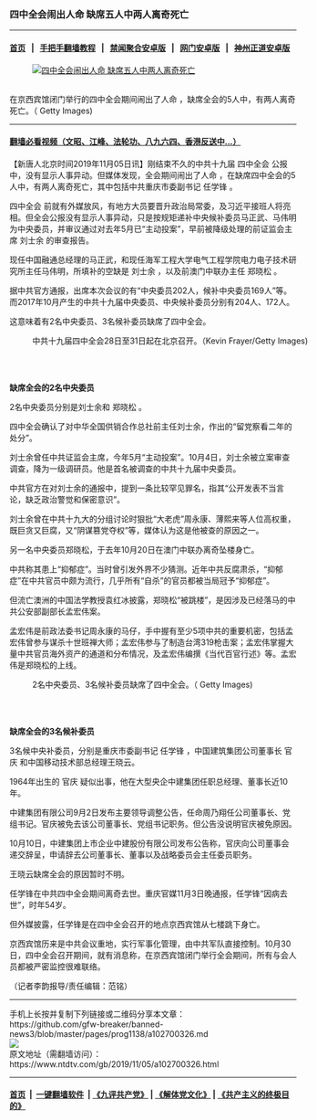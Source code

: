 ### 四中全会闹出人命 缺席五人中两人离奇死亡
------------------------

#### [首页](https://github.com/gfw-breaker/banned-news3/blob/master/README.md) &nbsp;&nbsp;|&nbsp;&nbsp; [手把手翻墙教程](https://github.com/gfw-breaker/guides/wiki) &nbsp;&nbsp;|&nbsp;&nbsp; [禁闻聚合安卓版](https://github.com/gfw-breaker/bn-android) &nbsp;&nbsp;|&nbsp;&nbsp; [网门安卓版](https://github.com/oGate2/oGate) &nbsp;&nbsp;|&nbsp;&nbsp; [神州正道安卓版](https://github.com/SzzdOgate/update) 



<div><div class="featured_image">
 <a href="https://i.ntdtv.com/assets/uploads/2019/11/5-1508419563970-1.jpg" target="_blank">
  <figure>
   <img alt="四中全会闹出人命 缺席五人中两人离奇死亡" src="https://i.ntdtv.com/assets/uploads/2019/11/5-1508419563970-1-800x450.jpg"/>
  </figure><br/>
 </a>
 <span class="caption">
  在京西宾馆闭门举行的四中全会期间闹出了人命 ，缺席全会的5人中，有两人离奇死亡。（ Getty Images)
 </span>
</div>
</div><hr/>

#### [翻墙必看视频（文昭、江峰、法轮功、八九六四、香港反送中...）](https://github.com/gfw-breaker/banned-news3/blob/master/pages/links.md)

<div><div class="post_content" itemprop="articleBody">
 <p>
  【新唐人北京时间2019年11月05日讯】刚结束不久的中共十九届
  <ok href="https://www.ntdtv.com/gb/四中全会.htm">
   四中全会
  </ok>
  公报中，没有显示人事异动。但媒体发现，全会期间闹出了人命 ，在缺席四中全会的5人中，有两人离奇死亡，其中包括中共重庆市委副书记
  <ok href="https://www.ntdtv.com/gb/任学锋.htm">
   任学锋
  </ok>
  。
 </p>
 <p>
  <ok href="https://www.ntdtv.com/gb/四中全会.htm">
   四中全会
  </ok>
  前就有外媒放风，有地方大员要晋升政治局常委，及习近平接班人将亮相。但全会公报没有显示人事异动，只是按规矩递补中央候补委员马正武、马伟明为中央委员，并审议通过对去年5月已“主动投案”，早前被降级处理的前证监会主席
  <ok href="https://www.ntdtv.com/gb/刘士余.htm">
   刘士余
  </ok>
  的审查报告。
 </p>
 <p>
  现任中国融通总经理的马正武，和现任海军工程大学电气工程学院电力电子技术研究所主任马伟明，所填补的空缺是
  <ok href="https://www.ntdtv.com/gb/刘士余.htm">
   刘士余
  </ok>
  ，以及前澳门中联办主任
  <ok href="https://www.ntdtv.com/gb/郑晓松.htm">
   郑晓松
  </ok>
  。
 </p>
 <p>
  据中共官方通报，出席本次会议的有“中央委员202人，候补中央委员169人”等。而2017年10月产生的中共十九届中央委员、中央候补委员分别有204人、172人。
 </p>
 <p>
  这意味着有2名中央委员、3名候补委员缺席了四中全会。
 </p>
 <figure class="wp-caption alignnone" id="attachment_102696013" style="width: 600px">
  <ok href="https://i.ntdtv.com/assets/uploads/2019/10/1-507.jpg">
   <img alt="" class="size-medium wp-image-102696013" src="https://i.ntdtv.com/assets/uploads/2019/10/1-507-600x338.jpg"/>
  </ok>
  <br/><figcaption class="wp-caption-text">
   中共十九届四中全会28日至31日起在北京召开。（Kevin Frayer/Getty Images)
  </figcaption><br/>
 </figure><br/>
 <p>
  <strong>
   缺席全会的2名中央委员
  </strong>
 </p>
 <p>
  2名中央委员分别是刘士余和
  <ok href="https://www.ntdtv.com/gb/郑晓松.htm">
   郑晓松
  </ok>
  。
 </p>
 <p>
  四中全会确认了对中华全国供销合作总社前主任刘士余，作出的“留党察看二年的处分”。
 </p>
 <p>
  刘士余曾任中共证监会主席，今年5月“主动投案”。10月4日，刘士余被立案审查调查，降为一级调研员。他是首名被调查的中共十九届中央委员。
 </p>
 <p>
  中共官方在对刘士余的通报中，提到一条比较罕见罪名，指其“公开发表不当言论，缺乏政治警觉和保密意识”。
 </p>
 <p>
  刘士余曾在中共十九大的分组讨论时狠批“大老虎”周永康、薄熙来等人位高权重，既巨贪又巨腐，又“阴谋篡党夺权”等，媒体认为这是他被查的原因之一。
 </p>
 <p>
  另一名中央委员郑晓松，于去年10月20日在澳门中联办离奇坠楼身亡。
 </p>
 <p>
  中共称其患上“抑郁症”。当时曾引发外界不少猜测。近年中共反腐肃杀，“抑郁症”在中共官员中颇为流行，几乎所有“自杀”的官员都被当局冠予“抑郁症”。
 </p>
 <p>
  但流亡澳洲的中国法学教授袁红冰披露，郑晓松“被跳楼”，是因涉及已经落马的中共公安部副部长孟宏伟案。
 </p>
 <p>
  孟宏伟是前政法委书记周永康的马仔，手中握有至少5项中共的重要机密，包括孟宏伟曾参与谋杀十世班禅大师；孟宏伟参与了制造台湾319枪击案；孟宏伟掌握大量中共官员海外资产的通道和分布情况，及孟宏伟编撰《当代百官行述》等。孟宏伟是郑晓松的上线。
 </p>
 <figure class="wp-caption alignnone" id="attachment_102700327" style="width: 600px">
  <ok href="https://i.ntdtv.com/assets/uploads/2019/11/1502131215022639.jpg">
   <img alt="" class="size-medium wp-image-102700327" src="https://i.ntdtv.com/assets/uploads/2019/11/1502131215022639-600x338.jpg"/>
  </ok>
  <br/><figcaption class="wp-caption-text">
   2名中央委员、3名候补委员缺席了四中全会。（ Getty Images)
  </figcaption><br/>
 </figure><br/>
 <p>
  <strong>
   缺席全会的3名候补委员
  </strong>
 </p>
 <p>
  3名候中央补委员，分别是重庆市委副书记
  <ok href="https://www.ntdtv.com/gb/任学锋.htm">
   任学锋
  </ok>
  ，中国建筑集团公司董事长
  <ok href="https://www.ntdtv.com/gb/官庆.htm">
   官庆
  </ok>
  和中国移动技术部总经理王晓云。
 </p>
 <p>
  1964年出生的
  <ok href="https://www.ntdtv.com/gb/官庆.htm">
   官庆
  </ok>
  疑似出事，他在大型央企中建集团任职总经理、董事长近10年。
 </p>
 <p>
  中建集团有限公司9月2日发布主要领导调整公告，任命周乃翔任公司董事长、党组书记。官庆被免去该公司董事长、党组书记职务。但公告没说明官庆被免原因。
 </p>
 <p>
  10月10日，中建集团上市企业中建股份有限公司发布公告称，官庆向公司董事会递交辞呈，申请辞去公司董事长、董事以及战略委员会主任委员职务。
 </p>
 <p>
  王晓云缺席全会的原因暂时不明。
 </p>
 <p>
  任学锋在中共四中全会期间离奇去世。重庆官媒11月3日晚通报，任学锋“因病去世”，时年54岁。
 </p>
 <p>
  但外媒披露，任学锋是在四中全会召开的地点京西宾馆从七楼跳下身亡。
 </p>
 <p>
  京西宾馆历来是中共会议重地，实行军事化管理，由中共军队直接控制。10月30日，四中全会召开期间，就有消息称，在京西宾馆闭门举行全会期间，所有与会人员都被严密监控很难联络。
 </p>
 <p>
  （记者李韵报导/责任编辑：范铭）
 </p>
 <div class="single_ad">
 </div>
</div>
</div>
<hr/>
手机上长按并复制下列链接或二维码分享本文章：<br/>
https://github.com/gfw-breaker/banned-news3/blob/master/pages/prog1138/a102700326.md <br/>
<a href='https://github.com/gfw-breaker/banned-news3/blob/master/pages/prog1138/a102700326.md'><img src='https://github.com/gfw-breaker/banned-news3/blob/master/pages/prog1138/a102700326.md.png'/></a> <br/>
原文地址（需翻墙访问）：https://www.ntdtv.com/gb/2019/11/05/a102700326.html


------------------------
#### [首页](https://github.com/gfw-breaker/banned-news3/blob/master/README.md) &nbsp;|&nbsp; [一键翻墙软件](https://github.com/gfw-breaker/nogfw/blob/master/README.md) &nbsp;| [《九评共产党》](https://github.com/gfw-breaker/9ping.md/blob/master/README.md#九评之一评共产党是什么) | [《解体党文化》](https://github.com/gfw-breaker/jtdwh.md/blob/master/README.md) | [《共产主义的终极目的》](https://github.com/gfw-breaker/gczydzjmd.md/blob/master/README.md)


<img src='http://gfw-breaker.win/banned-news3/pages/prog1138/a102700326.md' width='0px' height='0px'/>